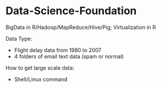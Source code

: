 # Data-Science-Foundation
BigData in R/Hadoop/MapReduce/Hive/Pig; Virtualization in R

Data Type:
* Flight delay data from 1980 to 2007
* 4 folders of email text data (spam or normal)

How to get large scale data:
* Shell/Linux command
